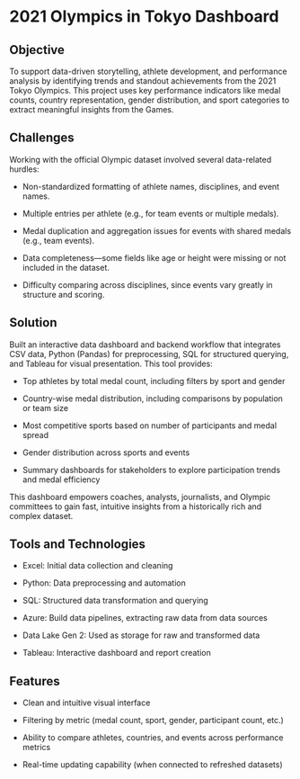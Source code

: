# 2021 Olympics in Tokyo Dashboard

## Objective
To support data-driven storytelling, athlete development, and performance analysis by identifying trends and standout achievements from the 2021 Tokyo Olympics. 
This project uses key performance indicators like medal counts, country representation, gender distribution, and sport categories to extract meaningful insights from the Games.

## Challenges
Working with the official Olympic dataset involved several data-related hurdles:

- Non-standardized formatting of athlete names, disciplines, and event names.

- Multiple entries per athlete (e.g., for team events or multiple medals).

- Medal duplication and aggregation issues for events with shared medals (e.g., team events).

- Data completeness—some fields like age or height were missing or not included in the dataset.

- Difficulty comparing across disciplines, since events vary greatly in structure and scoring.

## Solution
Built an interactive data dashboard and backend workflow that integrates CSV data, Python (Pandas) for preprocessing, SQL for structured querying, and Tableau for visual presentation. This tool provides:

- Top athletes by total medal count, including filters by sport and gender

- Country-wise medal distribution, including comparisons by population or team size

- Most competitive sports based on number of participants and medal spread

- Gender distribution across sports and events

- Summary dashboards for stakeholders to explore participation trends and medal efficiency

This dashboard empowers coaches, analysts, journalists, and Olympic committees to gain fast, intuitive insights from a historically rich and complex dataset.

## Tools and Technologies
- Excel: Initial data collection and cleaning

- Python: Data preprocessing and automation

- SQL: Structured data transformation and querying

- Azure: Build data pipelines, extracting raw data from data sources

- Data Lake Gen 2: Used as storage for raw and transformed data

- Tableau: Interactive dashboard and report creation

## Features
- Clean and intuitive visual interface

- Filtering by metric (medal count, sport, gender, participant count, etc.)

- Ability to compare athletes, countries, and events across performance metrics

- Real-time updating capability (when connected to refreshed datasets)
